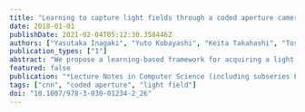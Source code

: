```yaml
---
title: "Learning to capture light fields through a coded aperture camera"
date: 2018-01-01
publishDate: 2021-02-04T05:12:30.358446Z
authors: ["Yasutaka Inagaki", "Yuto Kobayashi", "Keita Takahashi", "Toshiaki Fujii", "Hajime Nagahara"]
publication_types: ["1"]
abstract: "We propose a learning-based framework for acquiring a light field through a coded aperture camera. Acquiring a light field is a challenging task due to the amount of data. To make the acquisition process efficient, coded aperture cameras were successfully adopted; using these cameras, a light field is computationally reconstructed from several images that are acquirToshiakied with different aperture patterns. However, it is still difficult to reconstruct a high-quality light field from only a few acquired images. To tackle this limitation, we formulated the entire pipeline of light field acquisition from the perspective of an auto-encoder. This auto-encoder was implemented as a stack of fully convolutional layers and was trained end-to-end by using a collection of training samples. We experimentally show that our method can successfully learn good image-acquisition and reconstruction strategies. With our method, light fields consisting of 5 × 5 or 8 × 8 images can be successfully reconstructed only from a few acquired images. Moreover, our method achieved superior performance over several state-of-the-art methods. We also applied our method to a real prototype camera to show that it is capable of capturing a real 3-D scene."
featured: false
publication: "*Lecture Notes in Computer Science (including subseries Lecture Notes in Artificial Intelligence and Lecture Notes in Bioinformatics)*"
tags: ["cnn", "coded aperture", "light field"]
doi: "10.1007/978-3-030-01234-2_26"
---
```


